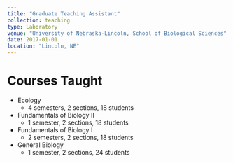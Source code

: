 ```yaml
---
title: "Graduate Teaching Assistant"
collection: teaching
type: Laboratory
venue: "University of Nebraska-Lincoln, School of Biological Sciences"
date: 2017-01-01
location: "Lincoln, NE"
---
```


Courses Taught
======
* Ecology
  * 4 semesters, 2 sections, 18 students
* Fundamentals of Biology II
  * 1 semester, 2 sections, 18 students
* Fundamentals of Biology I
  * 2 semesters, 2 sections, 18 students
* General Biology
  * 1 semester, 2 sections, 24 students
